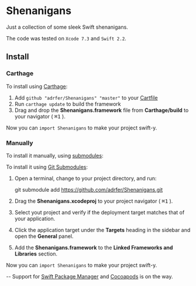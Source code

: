 # Shenanigans
Just a collection of some sleek Swift shenanigans.

The code was tested on `Xcode 7.3` and `Swift 2.2`.

## Install

### Carthage

To install using [Carthage](https://github.com/Carthage/Carthage):

1. Add `github "adrfer/Shenanigans" "master"` to your [Cartfile](https://github.com/Carthage/Carthage/blob/master/Documentation/Artifacts.md#cartfile)
2. Run `carthage update` to build the framework
3. Drag and drop the **Shenanigans.framework** file from **Carthage/build** to your navigator ( <kbd>⌘</kbd><kbd>1</kbd> ).

Now you can `import Shenanigans` to make your project swift-y.

### Manually

To install it manually, using [submodules](https://git-scm.com/book/en/v2/Git-Tools-Submodules):

To install it using [Git Submodules](https://git-scm.com/book/en/v2/Git-Tools-Submodules):

1. Open a terminal, change to your project directory, and run:

    git submodule add https://github.com/adrfer/Shenanigans.git

2. Drag the **Shenanigans.xcodeproj** to your project navigator ( <kbd>⌘</kbd><kbd>1</kbd> ).
3. Select yout project and verify if the deployment target matches that of your application.
4. Click the application target under the **Targets** heading in the sidebar and open the **General** panel.
5. Add the **Shenanigans.framework** to the **Linked Frameworks and Libraries** section.

Now you can `import Shenanigans` to make your project swift-y.

--
Support for [Swift Package Manager](https://github.com/apple/swift-package-manager) and [Cocoapods](https://github.com/CocoaPods/CocoaPods) is on the way.